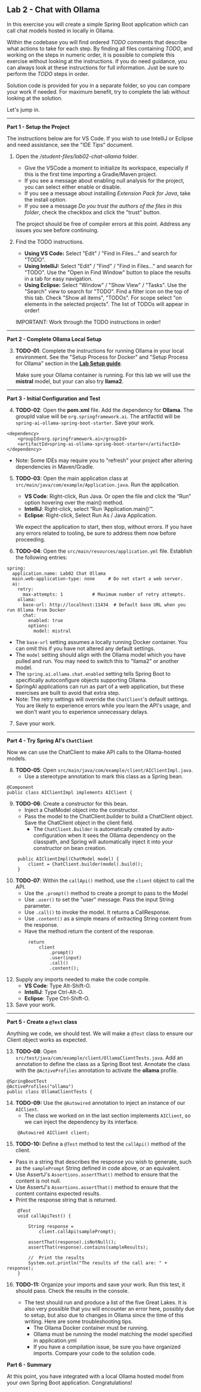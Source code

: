 ## Lab 2 - Chat with Ollama

In this exercise you will create a simple Spring Boot application which can call chat models hosted in locally in Ollama.

Within the codebase you will find ordered *TODO* comments that describe what actions to take for each step.  By finding all files containing *TODO*, and working on the steps in numeric order, it is possible to complete this exercise without looking at the instructions.  If you do need guidance, you can always look at these instructions for full information.  Just be sure to perform the *TODO* steps in order.

Solution code is provided for you in a separate folder, so you can compare your work if needed.  For maximum benefit, try to complete the lab without looking at the solution.

Let's jump in.

---
**Part 1 - Setup the Project**

The instructions below are for VS Code. If you wish to use IntelliJ or Eclipse and need assistance, see the "IDE Tips" document.

1. Open the _/student-files/lab02-chat-ollama_ folder.  
    * Give the VSCode a moment to initialize its workspace, especially if this is the first time importing a Gradle/Maven project.
    * If you see a message about enabling null analysis for the project, you can select either enable or disable.
    * If you see a message about installing _Extension Pack for Java_, take the install option.
    * If you see a message _Do you trust the authors of the files in this folder_, check the checkbox and click the "trust" button.

    The project should be free of compiler errors at this point.  Address any issues you see before continuing.

2. Find the TODO instructions.

    * **Using VS Code:** Select "Edit" / "Find in Files..." and search for "TODO".
    * **Using IntelliJ:**  Select "Edit" / "Find" / "Find in Files..." and search for "TODO".  Use the "Open in Find Window" button to place the results in a tab for easy navigation.
    * **Using Eclipse:** Select "Window" / "Show View" / "Tasks".  Use the "Search" view to search for "TODO".  Find a filter icon on the top of this tab.  Check "Show all items", "TODOs".  For scope select "on elements in the selected projects".  The list of TODOs will appear in order!

    IMPORTANT: Work through the TODO instructions in order!   


---
**Part 2 - Complete Ollama Local Setup**

3. **TODO-01**:  Complete the instructions for running Ollama in your local environment.  See the "Setup Process for Docker" and "Setup Process for Ollama" section in the **[Lab Setup guide](https://github.com/kennyk65/AI-With-Spring-Student-Files/blob/main/LabInstructions/Lab%20Setup.md)**.  

    Make sure your Ollama container is running.  For this lab we will use the **mistral** model, but your can also try **llama2**.

---
**Part 3 - Initial Configuration and Test**

4. **TODO-02**: Open the **pom.xml** file.  Add the dependency for **Ollama**.  The groupId value will be `org.springframework.ai`.  The artifactId will be `spring-ai-ollama-spring-boot-starter`.  Save your work.

```
<dependency>
	<groupId>org.springframework.ai</groupId>
	<artifactId>spring-ai-ollama-spring-boot-starter</artifactId>
</dependency>
```
- Note: Some IDEs may require you to "refresh" your project after altering dependencies in Maven/Gradle.

5.  **TODO-03**: Open the main application class at `src/main/java/com/example/Application.java`.  Run the application.

    * **VS Code**: Right-click, Run Java.  Or open the file and click the “Run” option hovering over the main() method.
    * **IntelliJ**: Right-click, select “Run ‘Application.main()’”. 
    * **Eclipse**: Right-click, Select Run As / Java Application.

    We expect the application to start, then stop, without errors.  If you have any errors related to tooling, be sure to address them now before proceeding.

1.  **TODO-04**: Open the `src/main/resources/application.yml` file.  Establish the following entries:

```
spring:
  application.name: Lab02 Chat Ollama
  main.web-application-type: none     # Do not start a web server.
  ai:
    retry:
      max-attempts: 1           # Maximum number of retry attempts.
    ollama:
      base-url: http://localhost:11434  # Default base URL when you run Ollama from Docker
      chat:
        enabled: true
        options:
          model: mistral

```
  * The `base-url` setting assumes a locally running Docker container.  You can omit this if you have not altered any default settings.
  * The `model` setting should align with the Ollama model which you have pulled and run.  You may need to switch this to "llama2" or another model.
  * The `spring.ai.ollama.chat.enabled` setting tells Spring Boot to specifically autoconfigure objects supporting Ollama.
  * SpringAI applications can run as part of a web application, but these exercises are built to avoid that extra step.
  * Note: The retry settings will override the `ChatClient`'s default settings.  You are likely to experience errors while you learn the API's usage, and we don't want you to experience unnecessary delays.
  
7.  Save your work.  

---
**Part 4 - Try Spring AI's `ChatClient`**

Now we can use the ChatClient to make API calls to the Ollama-hosted models.

8. **TODO-05**:  Open `src/main/java/com/example/client/AIClientImpl.java`.  
    - Use a stereotype annotation to mark this class as a Spring bean.  

```
@Component
public class AIClientImpl implements AIClient {
```

9. **TODO-06**: Create a constructor for this bean.  
    - Inject a ChatModel object into the constructor.  
    - Pass the model to the ChatClient.builder to build a ChatClient object.  Save the ChatClient object in the client field.
        - The `ChatClient.Builder` is automatically created by auto-configuration when it sees the Ollama dependency on the classpath, and Spring will automatically inject it into your constructor on bean creation.  

```
    public AIClientImpl(ChatModel model) {
        client = ChatClient.builder(model).build();
    }
```

10. **TODO-07**:  Within the `callApi()` method, use the `client` object to call the API.
    *  Use the `.prompt()` method to create a prompt to pass to the Model
    *  Use `.user()` to set the "user" message. Pass the input String parameter.
    *  Use `.call()` to invoke the model.  It returns a CallResponse.
    *  Use `.content()` as a simple means of extracting String content from the response. 
    *  Have the method return the content of the response.
```
        return 
            client
                .prompt()
                .user(input)
                .call()
                .content();
```

12. Supply any imports needed to make the code compile.
    * **VS Code**: Type Alt-Shift-O.
    * **IntelliJ**: Type Ctrl-Alt-O.
    * **Eclipse**: Type Ctrl-Shift-O.
1. Save your work.

---
**Part 5 - Create a `@Test` class**

Anything we code, we should test.  We will make a `@Test` class to ensure our Client object works as expected.

13. **TODO-08**:  Open `src/test/java/com/example/client/OllamaClientTests.java`.  Add an annotation to define the class as a Spring Boot test.  Annotate the class with the `@ActiveProfiles` annotation to activate the **ollama** profile.

```
@SpringBootTest
@ActiveProfiles("ollama")
public class OllamaClientTests {
```

14. **TODO-09:** Use the `@Autowired` annotation to inject an instance of our `AIClient`.
    - The class we worked on in the last section implements `AIClient`, so we can inject the dependency by its interface.

```
    @Autowired AIClient client;
```

15.  **TODO-10:** Define a `@Test` method to test the `callApi()` method of the client.

  * Pass in a string that describes the response you wish to generate, such as the `samplePrompt` String defined in code above, or an equivalent.
  * Use AssertJ's `Assertions.assertThat()` method to ensure that the content is not null.
  * Use AssertJ's `Assertions.assertThat()` method to ensure that the content contains expected results.
  * Print the response string that is returned.

```
	@Test
	void callApiTest() {

        String response =
            client.callApi(samplePrompt);

        assertThat(response).isNotNull();
        assertThat(response).contains(sampleResults);
    
		//	Print the results
		System.out.println("The results of the call are: " + response);
    }
```
16. **TODO-11:**  Organize your imports and save your work.  Run this test, it should pass.  Check the results in the console.

    * The test should run and produce a list of the five Great Lakes.  It is also very possible that you will encounter an error here, possibly due to setup, but also due to changes in Ollama since the time of this writing.  Here are some troubleshooting tips.
        * The Ollama Docker container must be running.
        * Ollama must be running the model matching the model specified in application.yml
        * If you have a compilation issue, be sure you have organized imports.  Compare your code to the solution code.


**Part 6 - Summary**

At this point, you have integrated with a local Ollama hosted model from your own Spring Boot application.  Congratulations! 

